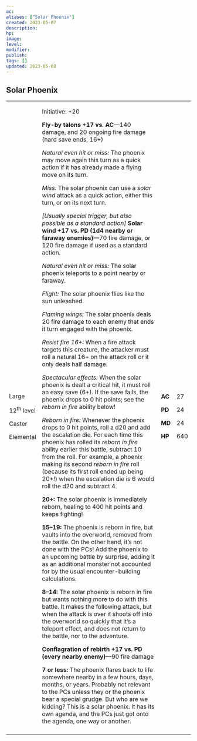 ```yaml
---
ac: 
aliases: ["Solar Phoenix"]
created: 2023-05-07
description: 
hp: 
image: 
level: 
modifier: 
publish: 
tags: []
updated: 2023-05-08
---
```


## Solar Phoenix

<table>
<colgroup>
<col style="width: 16%" />
<col style="width: 71%" />
<col style="width: 5%" />
<col style="width: 6%" />
</colgroup>
<tbody>
<tr class="odd">
<td><p>Large</p>
<p>12<sup>th</sup> level</p>
<p>Caster</p>
<p>Elemental</p></td>
<td><p>Initiative: +20</p>
<p><strong>Fly-by talons +17 vs. AC</strong>—140 damage, and 20 ongoing
fire damage (hard save ends, 16+)</p>
<p><em>Natural even hit or miss:</em> The phoenix may move again this
turn as a quick action if it has already made a flying move on its
turn.</p>
<p><em>Miss:</em> The solar phoenix can use a <em>solar wind</em> attack
as a quick action, either this turn, or on its next turn.</p>
<p><em>[Usually special trigger, but also possible as a standard
action]</em> <strong>Solar wind +17 vs. PD (1d4 nearby or faraway
enemies)</strong>—70 fire damage, or 120 fire damage if used as a
standard action.</p>
<p><em>Natural even hit or miss:</em> The solar phoenix teleports to a
point nearby or faraway.</p>
<p><em>Flight:</em> The solar phoenix flies like the sun unleashed.</p>
<p><em>Flaming wings:</em> The solar phoenix deals 20 fire damage to
each enemy that ends it turn engaged with the phoenix.</p>
<p><em>Resist fire 16+:</em> When a fire attack targets this creature,
the attacker must roll a natural 16+ on the attack roll or it only deals
half damage.</p>
<p><em>Spectacular effects:</em> When the solar phoenix is dealt a
critical hit, it must roll an easy save (6+). If the save fails, the
phoenix drops to 0 hit points; see the <em>reborn in fire</em> ability
below!</p>
<p><em>Reborn in fire:</em> Whenever the phoenix drops to 0 hit points,
roll a d20 and add the escalation die. For each time this phoenix has
rolled its <em>reborn in fire</em> ability earlier this battle, subtract
10 from the roll. For example, a phoenix making its second <em>reborn in
fire</em> roll (because its first roll ended up being 20+!) when the
escalation die is 6 would roll the d20 and subtract 4.</p>
<p><strong>20+:</strong> The solar phoenix is immediately reborn,
healing to 400 hit points and keeps fighting!</p>
<p><strong>15–19:</strong> The phoenix is reborn in fire, but vaults
into the overworld, removed from the battle. On the other hand, it’s not
done with the PCs! Add the phoenix to an upcoming battle by surprise,
adding it as an additional monster not accounted for by the usual
encounter-building calculations.</p>
<p><strong>8–14:</strong> The solar phoenix is reborn in fire but wants
nothing more to do with this battle. It makes the following attack, but
when the attack is over it shoots off into the overworld so quickly that
it’s a teleport effect, and does not return to the battle, nor to the
adventure.</p>
<p><strong>Conflagration of rebirth +17 vs. PD (every nearby
enemy)</strong>—90 fire damage</p>
<p><strong>7 or less:</strong> The phoenix flares back to life somewhere
nearby in a few hours, days, months, or years. Probably not relevant to
the PCs unless they or the phoenix bear a special grudge. But who are we
kidding? This is a solar phoenix. It has its own agenda, and the PCs
just got onto the agenda, one way or another.</p></td>
<td><p><strong>AC</strong></p>
<p><strong>PD</strong></p>
<p><strong>MD</strong></p>
<p><strong>HP</strong></p></td>
<td><p>27</p>
<p>24</p>
<p>24</p>
<p>640</p></td>
</tr>
<tr class="even">
<td></td>
<td></td>
<td></td>
<td></td>
</tr>
</tbody>
</table>

